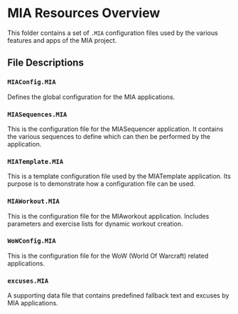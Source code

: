 # MIA Resources Overview

This folder contains a set of `.MIA` configuration files used by the various features and apps of the MIA project.

## File Descriptions

### `MIAConfig.MIA`
Defines the global configuration for the MIA applications.

### `MIASequences.MIA`
This is the configuration file for the MIASequencer application. It contains the various sequences to define which can then be performed by the application. 

### `MIATemplate.MIA`
This is a template configuration file used by the MIATemplate application. Its purpose is to demonstrate how a configuration file can be used. 

### `MIAWorkout.MIA`
This is the configuration file for the MIAworkout application. Includes parameters and exercise lists for dynamic workout creation.

### `WoWConfig.MIA`
This is the configuration file for the WoW (World Of Warcraft) related applications.

### `excuses.MIA`
A supporting data file that contains predefined fallback text and excuses by MIA applications. 
